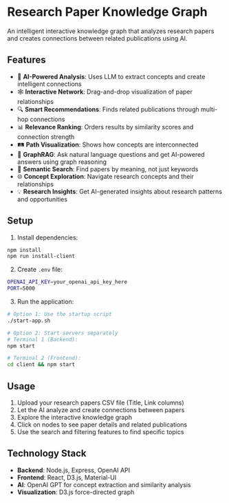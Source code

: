 # Research Paper Knowledge Graph

An intelligent interactive knowledge graph that analyzes research papers and creates connections between related publications using AI.

## Features

- 🧠 **AI-Powered Analysis**: Uses LLM to extract concepts and create intelligent connections
- 🕸️ **Interactive Network**: Drag-and-drop visualization of paper relationships  
- 🔍 **Smart Recommendations**: Finds related publications through multi-hop connections
- 📊 **Relevance Ranking**: Orders results by similarity scores and connection strength
- 🛤️ **Path Visualization**: Shows how concepts are interconnected
- 🤖 **GraphRAG**: Ask natural language questions and get AI-powered answers using graph reasoning
- 🎯 **Semantic Search**: Find papers by meaning, not just keywords
- 🌐 **Concept Exploration**: Navigate research concepts and their relationships
- 💡 **Research Insights**: Get AI-generated insights about research patterns and opportunities

## Setup

1. Install dependencies:
```bash
npm install
npm run install-client
```

2. Create `.env` file:
```bash
OPENAI_API_KEY=your_openai_api_key_here
PORT=5000
```

3. Run the application:
```bash
# Option 1: Use the startup script
./start-app.sh

# Option 2: Start servers separately
# Terminal 1 (Backend):
npm start

# Terminal 2 (Frontend):
cd client && npm start
```

## Usage

1. Upload your research papers CSV file (Title, Link columns)
2. Let the AI analyze and create connections between papers
3. Explore the interactive knowledge graph
4. Click on nodes to see paper details and related publications
5. Use the search and filtering features to find specific topics

## Technology Stack

- **Backend**: Node.js, Express, OpenAI API
- **Frontend**: React, D3.js, Material-UI
- **AI**: OpenAI GPT for concept extraction and similarity analysis
- **Visualization**: D3.js force-directed graph
